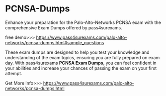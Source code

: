 # PCNSA-Dumps
Enhance your preparation for the Palo-Alto-Networks PCNSA exam with the comprehensive Exam Dumps offered by pass4surexams. 

free demo>>> https://www.pass4surexams.com/palo-alto-networks/pcnsa-dumps.html#sample_questions

These exam dumps are designed to help you test your knowledge and understanding of the exam topics, ensuring you are fully prepared on exam day. With pass4surexams **PCNSA Exam Dumps**, you can feel confident in your abilities and increase your chances of passing the exam on your first attempt. 

Get More Info>>> https://www.pass4surexams.com/palo-alto-networks/pcnsa-dumps.html
